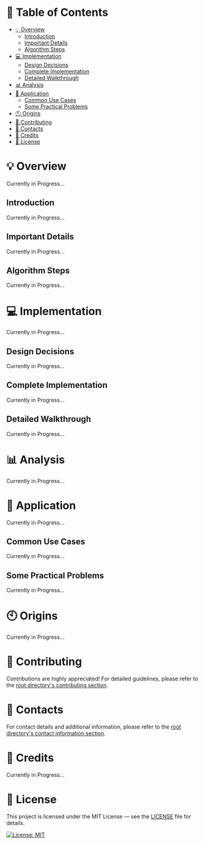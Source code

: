# &#128209; Table of Contents
- [💡 Overview](#-overview)
  - [Introduction](#introduction)
  - [Important Details](#important-details)
  - [Algorithm Steps](#algorithm-steps)
- [💻 Implementation](#-implementation)
  - [Design Decisions](#design-decisions)
  - [Complete Implementation](#complete-implementation)
  - [Detailed Walkthrough](#detailed-walkthrough)
- [📊 Analysis](#-analysis)
- [📝 Application](#-application)
  - [Common Use Cases](#common-use-cases)
  - [Some Practical Problems](#some-practical-problems)
- [🕙 Origins](#-origins)
- [🤝 Contributing](#-contributing)
- [📧 Contacts](#-contacts)
- [🙏 Credits](#-credits)
- [🔏 License](#-license)



# &#128161; Overview
Currently in Progress...


## Introduction
Currently in Progress...


## Important Details
Currently in Progress...


## Algorithm Steps
Currently in Progress...



# &#x1F4BB; Implementation
Currently in Progress...


## Design Decisions
Currently in Progress...


## Complete Implementation
Currently in Progress...


## Detailed Walkthrough 
Currently in Progress...



# &#128202; Analysis
Currently in Progress...



# &#128221; Application
Currently in Progress...


## Common Use Cases
Currently in Progress...


## Some Practical Problems
Currently in Progress...



# &#x1F559; Origins
Currently in Progress...



# &#129309; Contributing
Contributions are highly appreciated! For detailed guidelines, please refer to the [root directory's contributing section](../../../#-contributing).



# &#128231; Contacts
For contact details and additional information, please refer to the [root directory's contact information section](../../../#-contacts).



# &#128591; Credits
Currently in Progress...


# &#128271; License
This project is licensed under the MIT License — see the [LICENSE](https://github.com/vezzolter/DSA/blob/main/LICENSE) file for details.

[![License: MIT](https://img.shields.io/badge/License-MIT-yellow.svg)](https://opensource.org/licenses/MIT)